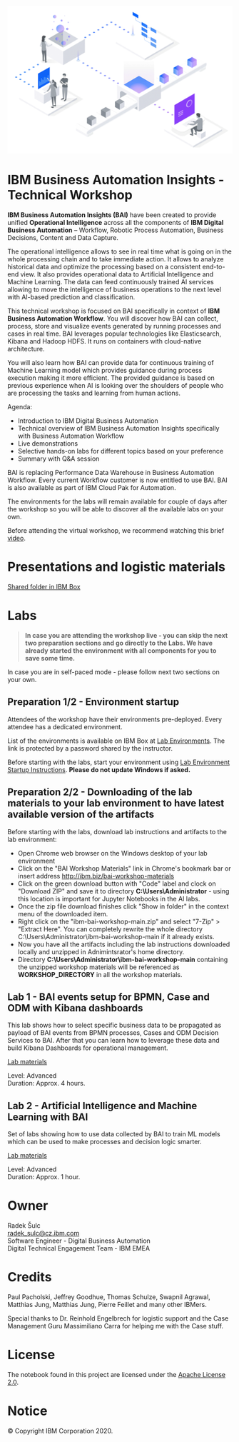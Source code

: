 ![GitHub Logo](/images/home-header.png)

# IBM Business Automation Insights - Technical Workshop
**IBM Business Automation Insights (BAI)** have been created to provide unified **Operational Intelligence** across all the components of **IBM Digital Business Automation** – Workflow, Robotic Process Automation, Business Decisions, Content and Data Capture.

The operational intelligence allows to see in real time what is going on in the whole processing chain and to take immediate action. It allows to analyze historical data and optimize the processing based on a consistent end-to-end view. It also provides operational data to Artificial Intelligence and Machine Learning. The data can feed continuously trained AI services allowing to move the intelligence of business operations to the next level with AI-based prediction and classification.

This technical workshop is focused on BAI specifically in context of **IBM Business Automation Workflow**. You will discover how BAI can collect, process, store and visualize events generated by running processes and cases in real time. BAI leverages popular technologies like Elasticsearch, Kibana and Hadoop HDFS. It runs on containers with cloud-native architecture.

You will also learn how BAI can provide data for continuous training of Machine Learning model which provides guidance during process execution making it more efficient. The provided guidance is based on previous experience when AI is looking over the shoulders of people who are processing the tasks and learning from human actions.

Agenda:
- Introduction to IBM Digital Business Automation
- Technical overview of IBM Business Automation Insights specifically with Business Automation Workflow
- Live demonstrations
- Selective hands-on labs for different topics based on your preference
- Summary with Q&A session

BAI is replacing Performance Data Warehouse in Business Automation Workflow. Every current Workflow customer is now entitled to use BAI. BAI is also available as part of IBM Cloud Pak for Automation.

The environments for the labs will remain available for couple of days after the workshop so you will be able to discover all the available labs on your own.

Before attending the virtual workshop, we recommend watching this brief [video](https://www.youtube.com/watch?v=aLPi281Z8NQ).

# Presentations and logistic materials
[Shared folder in IBM Box](https://ibm.box.com/v/IBMBAIWorkshop)

# Labs

> **In case you are attending the workshop live - you can skip the next two preparation sections and go directly to the Labs. We have already started the environment with all components for you to save some time.**

In case you are in self-paced mode - please follow next two sections on your own.

## Preparation 1/2 - Environment startup
Attendees of the workshop have their environments pre-deployed. Every attendee has a dedicated environment.

List of the environments is available on IBM Box at [Lab Environments](https://ibm.box.com/v/bai-workshop-materials). The link is protected by a password shared by the instructor.

Before starting with the labs, start your environment using [Lab Environment Startup Instructions](/labs/environment/environment-startup.pdf). **Please do not update Windows if asked.**

## Preparation 2/2 - Downloading of the lab materials to your lab environment to have latest available version of the artifacts
Before starting with the labs, download lab instructions and artifacts to the lab environment:
- Open Chrome web browser on the Windows desktop of your lab environment
- Click on the "BAI Workshop Materials" link in Chrome's bookmark bar or insert address <http://ibm.biz/bai-workshop-materials>
- Click on the green download button with "Code" label and clock on "Download ZIP" and save it to directory **C:\Users\Administrator** - using this location is important for Jupyter Notebooks in the AI labs.
- Once the zip file download finishes click "Show in folder" in the context menu of the downloaded item.
- Right click on the "ibm-bai-workshop-main.zip" and select "7-Zip" > "Extract Here". You can completely rewrite the whole directory C:\Users\Administrator\ibm-bai-workshop-main if it already exists.
- Now you have all the artifacts including the lab instructions downloaded locally and unzipped in Adnimintsrator's home directory.
- Directory **C:\Users\Administrator\ibm-bai-workshop-main** containing the unzipped workshop materials will be referenced as **WORKSHOP_DIRECTORY** in all the workshop materials.

## Lab 1 - BAI events setup for BPMN, Case and ODM with Kibana dashboards
This lab shows how to select specific business data to be propagated as payload of BAI events from BPMN processes, Cases and ODM Decision Services to BAI. After that you can learn how to leverage these data and build Kibana Dashboards for operational management.

[Lab materials](labs/bpmn-case-odm-kibana/)

Level: Advanced<br>
Duration: Approx. 4 hours.

## Lab 2 - Artificial Intelligence and Machine Learning with BAI
Set of labs showing how to use data collected by BAI to train ML models which can be used to make processes and decision logic smarter.

[Lab materials](labs/ai/README.md)

Level: Advanced<br>
Duration: Approx. 1 hour.

# Owner
Radek Šulc<br>
<radek_sulc@cz.ibm.com><br>
Software Engineer - Digital Business Automation<br>
Digital Technical Engagement Team - IBM EMEA<br>

# Credits
Paul Pacholski, Jeffrey Goodhue, Thomas Schulze, Swapnil Agrawal, Matthias Jung, Matthias Jung, Pierre Feillet and many other IBMers.

Special thanks to Dr. Reinhold Engelbrech for logistic support and the Case Management Guru Massimiliano Carra for helping me with the Case stuff.

# License
The notebook found in this project are licensed under the [Apache License 2.0](LICENSE).

# Notice
© Copyright IBM Corporation 2020.

